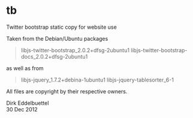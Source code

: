 tb
==

Twitter bootstrap static copy for website use

Taken from the Debian/Ubuntu packages

>   libjs-twitter-bootstrap_2.0.2+dfsg-2ubuntu1
>   libjs-twitter-bootstrap-docs_2.0.2+dfsg-2ubuntu1

as well as from

>   libjs-jquery_1.7.2+debina-1ubuntu1
>   libjs-jquery-tablesorter_6-1

All files are copyright by their respective owners.

Dirk Eddelbuettel  
30 Dec 2012

